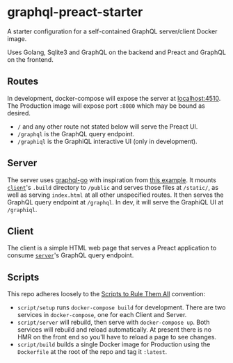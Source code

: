 # graphql-preact-starter

A starter configuration for a self-contained GraphQL server/client Docker
image.

Uses Golang, Sqlite3 and GraphQL on the backend and Preact and GraphQL on
the frontend.

## Routes

In development, docker-compose will expose the server at <localhost:4510>. The
Production image will expose port `:8080` which may be bound as desired.

- `/` and any other route not stated below will serve the Preact UI.
- `/graphql` is the GraphQL query endpoint.
- `/graphiql` is the GraphiQL interactive UI (only in development).

## Server

The server uses [graphql-go] with inspiration from [this example][gql-example].
It mounts [`client`](#client)'s `.build` directory to `/public` and serves
those files at `/static/`, as well as serving `index.html` at all other
unspecified routes. It then serves the GraphQL query endpoint at `/graphql`.
In dev, it will serve the GraphiQL UI at `/graphiql`.

## Client

The client is a simple HTML web page that serves a Preact application to
consume [`server`](#server)'s GraphQL query endpoint.

## Scripts

This repo adheres loosely to the [Scripts to Rule Them All] convention:

- `script/setup` runs `docker-compose build` for development. There are two
  services in `docker-compose`, one for each Client and Server.
- `script/server` will rebuild, then serve with `docker-compose up`. Both
  services will rebuild and reload automatically. At present there is no HMR
  on the front end so you'll have to reload a page to see changes.
- `script/build` builds a single Docker image for Production using the
  `Dockerfile` at the root of the repo and tag it `:latest`.

[graphql-go]: https://github.com/graph-gophers/graphql-go
[gql-example]: https://github.com/tonyghita/graphql-go-example
[scripts to rule them all]: https://github.com/github/scripts-to-rule-them-all
